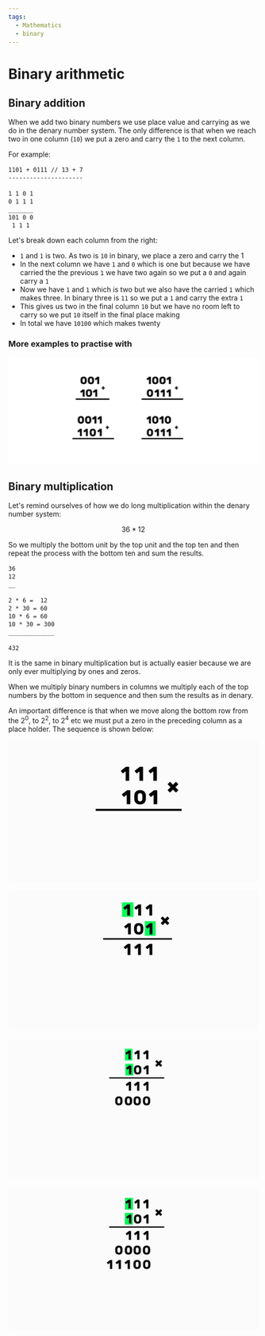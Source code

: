 ```yaml
---
tags:
  - Mathematics
  - binary
---
```


# Binary arithmetic

## Binary addition

When we add two binary numbers we use place value and carrying as we do in the denary number system. The only difference is that when we reach two in one column (`10`) we put a zero and carry the `1` to the next column.

For example:

````
1101 + 0111 // 13 + 7
---------------------

1 1 0 1  
0 1 1 1  
_______
101	0 0
 1 1 1
````

Let's break down each column from the right:

* `1` and `1` is two. As two is `10` in binary, we place a zero and carry the 1
* In the next column we have `1` and `0` which is one but because we have carried the the previous `1` we have two again so we put a `0` and again carry a `1`
* Now we have `1` and `1` which is two but we also have the carried `1` which makes three. In binary three is `11` so we put a `1` and carry the extra `1`
* This gives us two in the final column `10` but we have no room left to carry so we put `10` itself in the final place making
* In total we have `10100` which makes twenty

### More examples to practise with

![](../img/../../img/Pasted_image_20220319174839.png)

## Binary multiplication

Let's remind ourselves of how we do long multiplication within the denary number system:

$$ 36 * 12 $$

So we multiply the bottom unit by the top unit and the top ten and then repeat the process with the bottom ten and sum the results.

````
36
12
__

2 * 6 =  12
2 * 30 = 60
10 * 6 = 60
10 * 30 = 300
_____________

432

````

It is the same in binary multiplication but is actually easier because we are only ever multiplying by ones and zeros.

When we multiply binary numbers in columns we multiply each of the top numbers by the bottom in sequence and then sum the results as in denary.

An important difference is that when we move along the bottom row from the $2^0$, to $2^2$, to $2^4$ etc we must put a zero in the preceding column as a place holder. The sequence is shown below:

![](/img/multiplication_01.gif)

![](/img/multiplication_02.gif)

![](/img/multiplication_03.gif)

![](/img/multiplication_04.gif)
